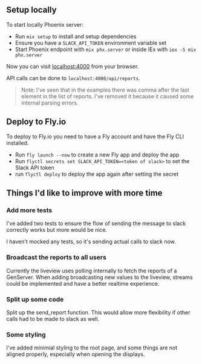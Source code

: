 ## Setup locally

To start locally Phoenix server:

- Run `mix setup` to install and setup dependencies
- Ensure you have a `SLACK_API_TOKEN` environment variable set
- Start Phoenix endpoint with `mix phx.server` or inside IEx with `iex -S mix phx.server`

Now you can visit [localhost:4000](http://localhost:4000) from your browser.

API calls can be done to `localhost:4000/api/reports`.

> Note: I've seen that in the examples there was comma after the last element in
> the list of reports. I've removed it because it caused some internal parsing
> errors.

## Deploy to Fly.io

To deploy to Fly.io you need to have a Fly account and have the Fly CLI installed.

- Run `fly launch --now` to create a new Fly app and deploy the app
- Run `flyctl secrets set SLACK_API_TOKEN=<token of slack>` to set the Slack API
  token
- run `flyctl deploy` to deploy the app again after setting the secret

## Things I'd like to improve with more time

### Add more tests

I've added two tests to ensure the flow of sending the message to slack
correctly works but more would be nice.

I haven't mocked any tests, so it's sending actual calls to slack now.

### Broadcast the reports to all users

Currently the liveview uses polling internally to fetch the reports of a
GenServer. When adding broadcasting new values to the liveview, streams could
be implemented and have a better realtime experience.

### Split up some code

Split up the send_report function. This would allow more flexibility if other
calls had to be made to slack as well.

### Some styling

I've added minimial styling to the root page, and some things are not aligned
properly, especially when opening the displays.
